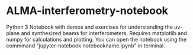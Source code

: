 # ALMA-interferometry-notebook
Python 3 Notebook with demos and exercises for understanding the uv-plane and synthesized beams for interferometers. Requires matplotlib and numpy for calculations and plotting. You can open the notebook using the commmand "jupyter-notebook notebookname.ipynb" in terminal.

